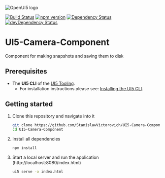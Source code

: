 ![OpenUI5 logo](http://openui5.org/images/OpenUI5_new_big_side.png)

[![Build Status](https://travis-ci.org/geekflyer/gulp-ui5-preload.svg?branch=master)](https://travis-ci.org/geekflyer/gulp-ui5-preload) [![npm version](https://badge.fury.io/js/gulp-ui5-preload.svg)](http://badge.fury.io/js/gulp-ui5-preload) [![Dependency Status](https://david-dm.org/SAP/ui5-builder/master.svg)](https://david-dm.org/SAP/ui5-builder/master) [![devDependency Status](https://david-dm.org/SAP/ui5-builder/master/dev-status.svg)](https://david-dm.org/SAP/ui5-builder/master#info=devDependencies)

# UI5-Camera-Component
Component for making snapshots and saving them to disk

## Prerequisites
- The **UI5 CLI** of the [UI5 Tooling](https://github.com/SAP/ui5-tooling#installing-the-ui5-cli).
    - For installation instructions please see: [Installing the UI5 CLI](https://github.com/SAP/ui5-tooling#installing-the-ui5-cli).

## Getting started
1. Clone this repository and navigate into it
    ```sh
    git clone https://github.com/StanislawVictorovich/UI5-Camera-Component.git
    cd UI5-Camera-Component
    ```
1. Install all dependencies
    ```sh
    npm install
    ```

1. Start a local server and run the application (http://localhost:8080/index.html)
    ```sh
    ui5 serve -o index.html
    ```
